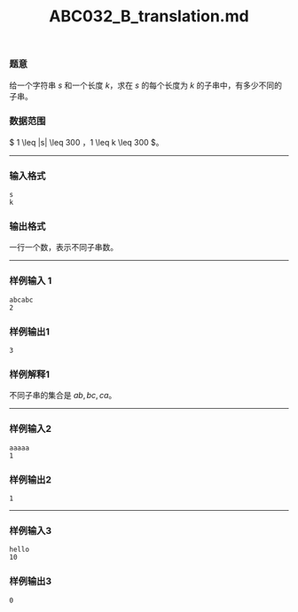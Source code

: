 ﻿---
title: "ABC032_B_translation.md"
tags: []
author: ""
created: ""
---

### 题意


给一个字符串 $s$ 和一个长度 $k$，求在 $s$ 的每个长度为 $k$ 的子串中，有多少不同的子串。


### 数据范围

$ 1 \leq |s| \leq 300 $，$1 \leq k \leq 300 $。

---

### 输入格式

```
s
k
```

### 输出格式

一行一个数，表示不同子串数。

---

### 样例输入 1


```
abcabc
2
```


### 样例输出1


```
3
```

### 样例解释1

不同子串的集合是 ${ab,bc,ca}$。

---

### 样例输入2

```
aaaaa
1
```


### 样例输出2


```
1
```

---

### 样例输入3

```
hello
10
```

### 样例输出3


```
0
```


